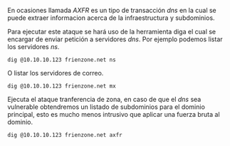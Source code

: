 En ocasiones llamada *AXFR* es un tipo de transacción *dns* en la cual se puede extraer informacion acerca de la infraestructura y subdominios.

Para ejecutar este ataque se hará uso de la herramienta diga el cual se encargar de enviar petición a servidores *dns*.
Por ejemplo podemos listar los servidores *ns*.

	dig @10.10.10.123 frienzone.net ns

O listar los servidores de correo.

	dig @10.10.10.123 frienzone.net mx

Ejecuta el ataque tranferencia de zona, en caso de que el *dns* sea vulnerable obtendremos un listado de subdominios para el dominio principal, esto es mucho menos intrusivo que aplicar una fuerza bruta al dominio.

	dig @10.10.10.123 frienzone.net axfr
